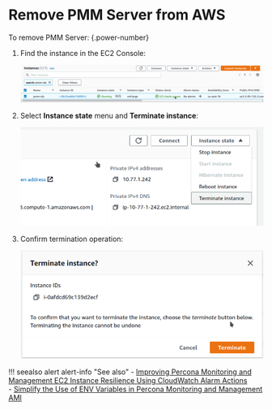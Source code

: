 # Remove PMM Server from AWS

To remove PMM Server:
{.power-number}

1. Find the instance in the EC2 Console:

    ![EC2 console](../../../../images/aws-marketplace.pmm.ec2.remove1.png)

2. Select **Instance state** menu and **Terminate instance**:

    ![Terminate instance](../../../../images/aws-marketplace.pmm.ec2.remove2.png)

3. Confirm termination operation:

    ![Confirm terminate](../../../../images/aws-marketplace.pmm.ec2.remove3.png)

!!! seealso alert alert-info "See also"
    - [Improving Percona Monitoring and Management EC2 Instance Resilience Using CloudWatch Alarm Actions](https://www.percona.com/blog/2021/04/29/improving-percona-monitoring-and-management-ec2-instance-resilience-using-cloudwatch-alarm-actions/)  
    - [Simplify the Use of ENV Variables in Percona Monitoring and Management AMI](https://www.percona.com/blog/simplify-use-of-env-variables-in-percona-monitoring-and-management-ami/)